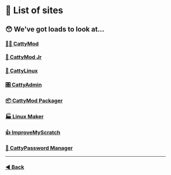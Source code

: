 # 📃 List of sites

## 😯 We've got loads to look at...

### [🧑‍💻 CattyMod](https://cattymod.github.io)
### [👶 CattyMod Jr](https://cattymod.github.io/jr/)
### [🐧 CattyLinux](https://cattymod.github.io/linux/)
### [🎛️ CattyAdmin](https://cattymod.github.io/admin)
### [📦 CattyMod Packager](https://cattymod.github.io/packager/)
### [🏭 Linux Maker](https://cattymod.github.io/linux/maker/)
### [👍 ImproveMyScratch](https://cattymod.github.io/ImproveMyScratch/)
### [🔑 CattyPassword Manager](https://cattymod.github.io/pass/)
---
### [◀️ Back](https://github.com/cattymod/)

